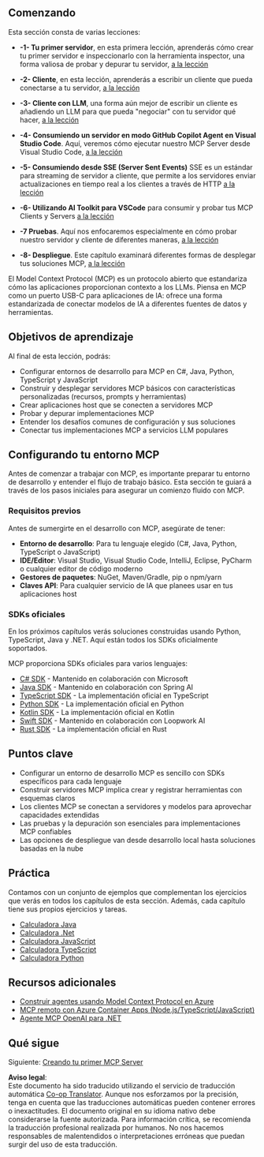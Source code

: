 <!--
CO_OP_TRANSLATOR_METADATA:
{
  "original_hash": "b547c992c056d4296d641ed8ec2cc4cb",
  "translation_date": "2025-06-02T17:15:51+00:00",
  "source_file": "03-GettingStarted/README.md",
  "language_code": "es"
}
-->
## Comenzando  

Esta sección consta de varias lecciones:

- **-1- Tu primer servidor**, en esta primera lección, aprenderás cómo crear tu primer servidor e inspeccionarlo con la herramienta inspector, una forma valiosa de probar y depurar tu servidor, [a la lección](/03-GettingStarted/01-first-server/README.md)

- **-2- Cliente**, en esta lección, aprenderás a escribir un cliente que pueda conectarse a tu servidor, [a la lección](/03-GettingStarted/02-client/README.md)

- **-3- Cliente con LLM**, una forma aún mejor de escribir un cliente es añadiendo un LLM para que pueda "negociar" con tu servidor qué hacer, [a la lección](/03-GettingStarted/03-llm-client/README.md)

- **-4- Consumiendo un servidor en modo GitHub Copilot Agent en Visual Studio Code**. Aquí, veremos cómo ejecutar nuestro MCP Server desde Visual Studio Code, [a la lección](/03-GettingStarted/04-vscode/README.md)

- **-5- Consumiendo desde SSE (Server Sent Events)** SSE es un estándar para streaming de servidor a cliente, que permite a los servidores enviar actualizaciones en tiempo real a los clientes a través de HTTP [a la lección](/03-GettingStarted/05-sse-server/README.md)

- **-6- Utilizando AI Toolkit para VSCode** para consumir y probar tus MCP Clients y Servers [a la lección](/03-GettingStarted/06-aitk/README.md)

- **-7 Pruebas**. Aquí nos enfocaremos especialmente en cómo probar nuestro servidor y cliente de diferentes maneras, [a la lección](/03-GettingStarted/07-testing/README.md)

- **-8- Despliegue**. Este capítulo examinará diferentes formas de desplegar tus soluciones MCP, [a la lección](/03-GettingStarted/08-deployment/README.md)


El Model Context Protocol (MCP) es un protocolo abierto que estandariza cómo las aplicaciones proporcionan contexto a los LLMs. Piensa en MCP como un puerto USB-C para aplicaciones de IA: ofrece una forma estandarizada de conectar modelos de IA a diferentes fuentes de datos y herramientas.

## Objetivos de aprendizaje

Al final de esta lección, podrás:

- Configurar entornos de desarrollo para MCP en C#, Java, Python, TypeScript y JavaScript
- Construir y desplegar servidores MCP básicos con características personalizadas (recursos, prompts y herramientas)
- Crear aplicaciones host que se conecten a servidores MCP
- Probar y depurar implementaciones MCP
- Entender los desafíos comunes de configuración y sus soluciones
- Conectar tus implementaciones MCP a servicios LLM populares

## Configurando tu entorno MCP

Antes de comenzar a trabajar con MCP, es importante preparar tu entorno de desarrollo y entender el flujo de trabajo básico. Esta sección te guiará a través de los pasos iniciales para asegurar un comienzo fluido con MCP.

### Requisitos previos

Antes de sumergirte en el desarrollo con MCP, asegúrate de tener:

- **Entorno de desarrollo**: Para tu lenguaje elegido (C#, Java, Python, TypeScript o JavaScript)
- **IDE/Editor**: Visual Studio, Visual Studio Code, IntelliJ, Eclipse, PyCharm o cualquier editor de código moderno
- **Gestores de paquetes**: NuGet, Maven/Gradle, pip o npm/yarn
- **Claves API**: Para cualquier servicio de IA que planees usar en tus aplicaciones host


### SDKs oficiales

En los próximos capítulos verás soluciones construidas usando Python, TypeScript, Java y .NET. Aquí están todos los SDKs oficialmente soportados.

MCP proporciona SDKs oficiales para varios lenguajes:
- [C# SDK](https://github.com/modelcontextprotocol/csharp-sdk) - Mantenido en colaboración con Microsoft
- [Java SDK](https://github.com/modelcontextprotocol/java-sdk) - Mantenido en colaboración con Spring AI
- [TypeScript SDK](https://github.com/modelcontextprotocol/typescript-sdk) - La implementación oficial en TypeScript
- [Python SDK](https://github.com/modelcontextprotocol/python-sdk) - La implementación oficial en Python
- [Kotlin SDK](https://github.com/modelcontextprotocol/kotlin-sdk) - La implementación oficial en Kotlin
- [Swift SDK](https://github.com/modelcontextprotocol/swift-sdk) - Mantenido en colaboración con Loopwork AI
- [Rust SDK](https://github.com/modelcontextprotocol/rust-sdk) - La implementación oficial en Rust

## Puntos clave

- Configurar un entorno de desarrollo MCP es sencillo con SDKs específicos para cada lenguaje
- Construir servidores MCP implica crear y registrar herramientas con esquemas claros
- Los clientes MCP se conectan a servidores y modelos para aprovechar capacidades extendidas
- Las pruebas y la depuración son esenciales para implementaciones MCP confiables
- Las opciones de despliegue van desde desarrollo local hasta soluciones basadas en la nube

## Práctica

Contamos con un conjunto de ejemplos que complementan los ejercicios que verás en todos los capítulos de esta sección. Además, cada capítulo tiene sus propios ejercicios y tareas.

- [Calculadora Java](./samples/java/calculator/README.md)
- [Calculadora .Net](../../../03-GettingStarted/samples/csharp)
- [Calculadora JavaScript](./samples/javascript/README.md)
- [Calculadora TypeScript](./samples/typescript/README.md)
- [Calculadora Python](../../../03-GettingStarted/samples/python)

## Recursos adicionales

- [Construir agentes usando Model Context Protocol en Azure](https://learn.microsoft.com/azure/developer/ai/intro-agents-mcp)
- [MCP remoto con Azure Container Apps (Node.js/TypeScript/JavaScript)](https://learn.microsoft.com/samples/azure-samples/mcp-container-ts/mcp-container-ts/)
- [Agente MCP OpenAI para .NET](https://learn.microsoft.com/samples/azure-samples/openai-mcp-agent-dotnet/openai-mcp-agent-dotnet/)

## Qué sigue

Siguiente: [Creando tu primer MCP Server](/03-GettingStarted/01-first-server/README.md)

**Aviso legal**:  
Este documento ha sido traducido utilizando el servicio de traducción automática [Co-op Translator](https://github.com/Azure/co-op-translator). Aunque nos esforzamos por la precisión, tenga en cuenta que las traducciones automáticas pueden contener errores o inexactitudes. El documento original en su idioma nativo debe considerarse la fuente autorizada. Para información crítica, se recomienda la traducción profesional realizada por humanos. No nos hacemos responsables de malentendidos o interpretaciones erróneas que puedan surgir del uso de esta traducción.